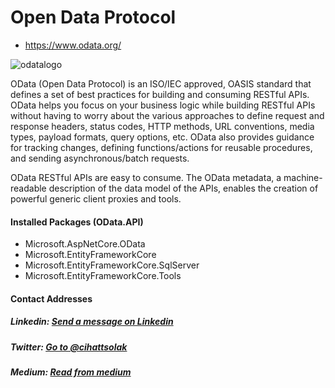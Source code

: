# Open Data Protocol 
- https://www.odata.org/

![odatalogo](https://user-images.githubusercontent.com/54249736/107324045-61aa2780-6ab8-11eb-98c4-4a00b09f820d.png)


OData (Open Data Protocol) is an ISO/IEC approved, OASIS standard that defines a set of best practices for building and consuming RESTful APIs. OData helps you focus on your business logic while building RESTful APIs without having to worry about the various approaches to define request and response headers, status codes, HTTP methods, URL conventions, media types, payload formats, query options, etc. OData also provides guidance for tracking changes, defining functions/actions for reusable procedures, and sending asynchronous/batch requests.

OData RESTful APIs are easy to consume. The OData metadata, a machine-readable description of the data model of the APIs, enables the creation of powerful generic client proxies and tools.

#### Installed Packages (OData.API)
 * Microsoft.AspNetCore.OData
 * Microsoft.EntityFrameworkCore
 * Microsoft.EntityFrameworkCore.SqlServer
 * Microsoft.EntityFrameworkCore.Tools


#### Contact Addresses
##### Linkedin: [Send a message on Linkedin](https://www.linkedin.com/in/cihatsolak/)
##### Twitter: [Go to @cihattsolak](https://twitter.com/cihattsolak)
##### Medium: [Read from medium](https://cihatsolak.medium.com/)
